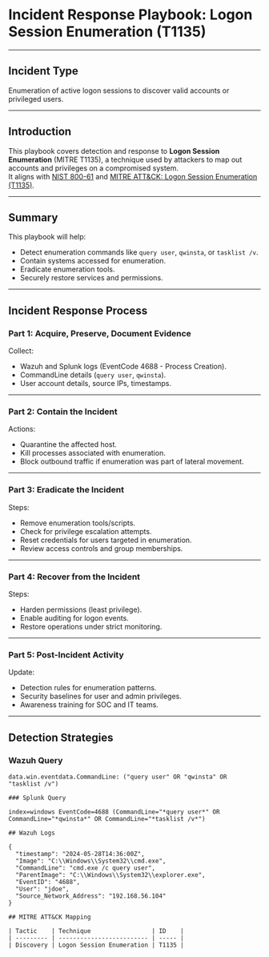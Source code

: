 # Incident Response Playbook: Logon Session Enumeration (T1135)

---

## Incident Type

Enumeration of active logon sessions to discover valid accounts or privileged users.

---

## Introduction

This playbook covers detection and response to **Logon Session Enumeration** (MITRE T1135), a technique used by attackers to map out accounts and privileges on a compromised system.  
It aligns with [NIST 800-61](https://nvlpubs.nist.gov/nistpubs/SpecialPublications/NIST.SP.800-61r2.pdf) and [MITRE ATT&CK: Logon Session Enumeration (T1135)](https://attack.mitre.org/techniques/T1135/).

---

## Summary

This playbook will help:

- Detect enumeration commands like `query user`, `qwinsta`, or `tasklist /v`.
- Contain systems accessed for enumeration.
- Eradicate enumeration tools.
- Securely restore services and permissions.

---

## Incident Response Process

### Part 1: Acquire, Preserve, Document Evidence

Collect:

- Wazuh and Splunk logs (EventCode 4688 - Process Creation).
- CommandLine details (`query user`, `qwinsta`).
- User account details, source IPs, timestamps.

---

### Part 2: Contain the Incident

Actions:

- Quarantine the affected host.
- Kill processes associated with enumeration.
- Block outbound traffic if enumeration was part of lateral movement.

---

### Part 3: Eradicate the Incident

Steps:

- Remove enumeration tools/scripts.
- Check for privilege escalation attempts.
- Reset credentials for users targeted in enumeration.
- Review access controls and group memberships.

---

### Part 4: Recover from the Incident

Steps:

- Harden permissions (least privilege).
- Enable auditing for logon events.
- Restore operations under strict monitoring.

---

### Part 5: Post-Incident Activity

Update:

- Detection rules for enumeration patterns.
- Security baselines for user and admin privileges.
- Awareness training for SOC and IT teams.

---

## Detection Strategies

### Wazuh Query

```kql
data.win.eventdata.CommandLine: ("query user" OR "qwinsta" OR "tasklist /v")

### Splunk Query

index=windows EventCode=4688 (CommandLine="*query user*" OR CommandLine="*qwinsta*" OR CommandLine="*tasklist /v*")

## Wazuh Logs

{
  "timestamp": "2024-05-28T14:36:00Z",
  "Image": "C:\\Windows\\System32\\cmd.exe",
  "CommandLine": "cmd.exe /c query user",
  "ParentImage": "C:\\Windows\\System32\\explorer.exe",
  "EventID": "4688",
  "User": "jdoe",
  "Source_Network_Address": "192.168.56.104"
}

## MITRE ATT&CK Mapping

| Tactic    | Technique                 | ID    |
| --------- | ------------------------- | ----- |
| Discovery | Logon Session Enumeration | T1135 |
